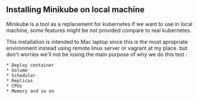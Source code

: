 
## Installing Minikube on local machine 

Minikube is a tool as a replacement for kubernetes if we want to use in local machine, some features might be not provided compare to real kubernetes.

This installation is intended to Mac laptop since this is the most apropriate environment instead using remote linux server or vagrant at my place. but don't worries we'll not be losing the main purpose of why we do this test :

    * Deploy container 
    * Volume
    * Scheduler
    * Replicas
    * CPUs
    * Memory and so on



